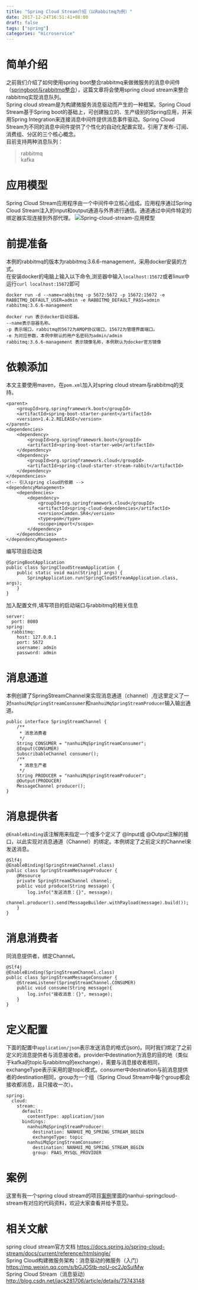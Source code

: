 ```yaml
---
title: "Spring Cloud Stream介绍（以Rabbitmq为例）"
date: 2017-12-24T16:51:41+08:00
draft: false
tags: ["spring"]
categories: "microservice"
---
```

# 简单介绍
之前我们介绍了如何使用spring boot整合rabbitmq来做微服务的消息中间件（[springboot与rabbitmq整合](http://jovi.io/post/springboot-rabbitmq-introduce/)），这篇文章将会使用spring cloud stream来整合rabbitmq实现消息队列。  
Spring cloud stream是为构建微服务消息驱动而产生的一种框架。Spring Cloud Stream基于Spring boot的基础上，可创建独立的、生产级别的Spring应用，并采用Spring Integration来连接消息中间件提供消息事件驱动。Spring Cloud Stream为不同的消息中间件提供了个性化的自动化配置实现，引用了发布-订阅、消费组、分区的三个核心概念。  
目前支持两种消息队列：  

> rabbitmq  
> kafka

# 应用模型

Spring Cloud Stream应用程序由一个中间件中立核心组成。应用程序通过Spring Cloud Stream注入的input和output通道与外界进行通信。通道通过中间件特定的绑定器实现连接到外部代理。
![Spring-cloud-stream-应用模型](../images/rabbitmq/spring-cloud-stream-with-binder.png)

# 前提准备
本例的rabbitmq的版本为rabbitmq:3.6.6-management，采用docker安装的方式。  
在安装docker的电脑上输入以下命令,浏览器中输入`localhost:15672`或者linux中运行`curl localhost:15672`即可  
```
docker run -d --name=rabbitmq -p 5672:5672 -p 15672:15672 -e RABBITMQ_DEFAULT_USER=admin -e RABBITMQ_DEFAULT_PASS=admin rabbitmq:3.6.6-management
```
```
docker run 表示docker启动容器。
--name表示容器名称。
-p 表示端口，rabbitmq的5672为AMQP协议端口，15672为管理界面端口。
-e 为对应参数，本例中默认的用户名密码为admin/admin
rabbitmq:3.6.6-management 表示镜像名称，本例默认为docker官方镜像
```

# 依赖添加
本文主要使用maven，在`pom.xml`加入对spring cloud stream与rabbitmq的支持。
```
<parent>
    <groupId>org.springframework.boot</groupId>
    <artifactId>spring-boot-starter-parent</artifactId>
    <version>1.4.2.RELEASE</version>
</parent>
<dependencies>
    <dependency>
        <groupId>org.springframework.boot</groupId>
        <artifactId>spring-boot-starter-web</artifactId>
    </dependency>
    <dependency>
        <groupId>org.springframework.cloud</groupId>
        <artifactId>spring-cloud-starter-stream-rabbit</artifactId>
    </dependency>
</dependencies>
<!-- 引入spring cloud的依赖 -->
<dependencyManagement>
    <dependencies>
        <dependency>
            <groupId>org.springframework.cloud</groupId>
            <artifactId>spring-cloud-dependencies</artifactId>
            <version>Camden.SR4</version>
            <type>pom</type>
            <scope>import</scope>
        </dependency>
    </dependencies>
</dependencyManagement>
```
编写项目启动类
```
@SpringBootApplication
public class SpringCloudStreamApplication {
    public static void main(String[] args) {
        SpringApplication.run(SpringCloudStreamApplication.class, args);
    }
}
```
加入配置文件,填写项目的启动端口与rabbitmq的相关信息
```
server:
  port: 8080
spring:
  rabbitmq:
    host: 127.0.0.1
    port: 5672
    username: admin
    password: admin
```

# 消息通道
本例创建了SpringStreamChannel来实现消息通道（channel）,在这里定义了一对`nanhuiMqSpringStreamConsumer`和`nanhuiMqSpringStreamProducer`输入输出通道。
```
public interface SpringStreamChannel {
	/**
	 * 消息消费者
	 */
	String CONSUMER = "nanhuiMqSpringStreamConsumer";
	@Input(CONSUMER)
    SubscribableChannel consumer();
	/**
	 * 消息生产者
	 */
	String PRODUCER = "nanhuiMqSpringStreamProducer";
	@Output(PRODUCER)
    MessageChannel producer();
}
```

# 消息提供者
`@EnableBinding`该注解用来指定一个或多个定义了 @Input或 @Output注解的接口，以此实现对消息通道（Channel）的绑定。本例绑定了之前定义的Channel来发送消息。
```
@Slf4j
@EnableBinding(SpringStreamChannel.class)
public class SpringStreamMessageProducer {
    @Resource
    private SpringStreamChannel channel;
    public void produce(String message) {
        log.info("发送消息：{}", message);
        channel.producer().send(MessageBuilder.withPayload(message).build());
    }
}
```

# 消息消费者
同消息提供者，绑定Channel。
```
@Slf4j
@EnableBinding(SpringStreamChannel.class)
public class SpringStreamMessageConsumer {
    @StreamListener(SpringStreamChannel.CONSUMER)
    public void consume(String message){
        log.info("接收消息：{}", message);
    }
}
```

# 定义配置
下面的配置中`application/json`表示发送消息的格式(json)。同时我们绑定了之前定义的消息提供者与消息接收者。provider中destination为消息的目的地（类似于kafka的topic与rabbitmq的exchange），需要与消息接收者相同，exchangeType表示采用的是topic模式。consumer中destination与前消息提供者的destination相同，group为一个组（Spring Cloud Stream中每个group都会接收都消息，且只接收一次）。
```
spring:
  cloud:
    stream:
      default:
        contentType: application/json
      bindings:
        nanhuiMqSpringStreamProducer:
          destination: NANHUI_MQ_SPRING_STREAM_BEGIN
          exchangeType: topic
        nanhuiMqSpringStreamConsumer:
          destination: NANHUI_MQ_SPRING_STREAM_BEGIN
          group: PAAS_MYSQL_PROVIDER
```

# 案例
这里有我一个spring cloud stream的项目[案例](https://github.com/maojiawei/nanhui-mq)里面的nanhui-springcloud-stream有对应的代码资料，欢迎大家查看并给予意见。

# 相关文献
spring cloud stream官方文档 https://docs.spring.io/spring-cloud-stream/docs/current/reference/htmlsingle/  
Spring Cloud构建微服务架构：消息驱动的微服务（入门） https://mp.weixin.qq.com/s/bGJOStb-noU-oc2JpSulMw  
Spring Cloud Stream（消息驱动）http://blog.csdn.net/jack281706/article/details/73743148